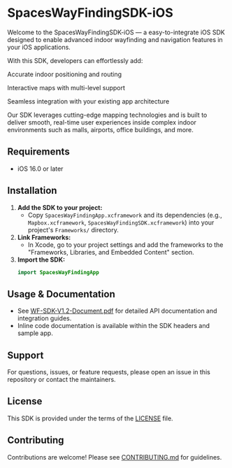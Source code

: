  # SpacesWayFindingSDK-iOS

Welcome to the SpacesWayFindingSDK-iOS — a easy-to-integrate iOS SDK designed to enable advanced indoor wayfinding and navigation features in your iOS applications.

With this SDK, developers can effortlessly add:

Accurate indoor positioning and routing

Interactive maps with multi-level support

Seamless integration with your existing app architecture

Our SDK leverages cutting-edge mapping technologies and is built to deliver smooth, real-time user experiences inside complex indoor environments such as malls, airports, office buildings, and more.


## Requirements
- iOS 16.0 or later

## Installation
1. **Add the SDK to your project:**
   - Copy `SpacesWayFindingApp.xcframework` and its dependencies (e.g., `Mapbox.xcframework`, `SpacesWayFindingSDK.xcframework`) into your project's `Frameworks/` directory.
2. **Link Frameworks:**
   - In Xcode, go to your project settings and add the frameworks to the "Frameworks, Libraries, and Embedded Content" section.
3. **Import the SDK:**
   ```swift
   import SpacesWayFindingApp
   ```

## Usage & Documentation
- See [WF-SDK-V1.2-Document.pdf](./WF-SDK-V1.2-Document.pdf) for detailed API documentation and integration guides.
- Inline code documentation is available within the SDK headers and sample app.

## Support
For questions, issues, or feature requests, please open an issue in this repository or contact the maintainers.

## License
This SDK is provided under the terms of the [LICENSE](./LICENSE) file.

## Contributing
Contributions are welcome! Please see [CONTRIBUTING.md](./CONTRIBUTING.md) for guidelines.
